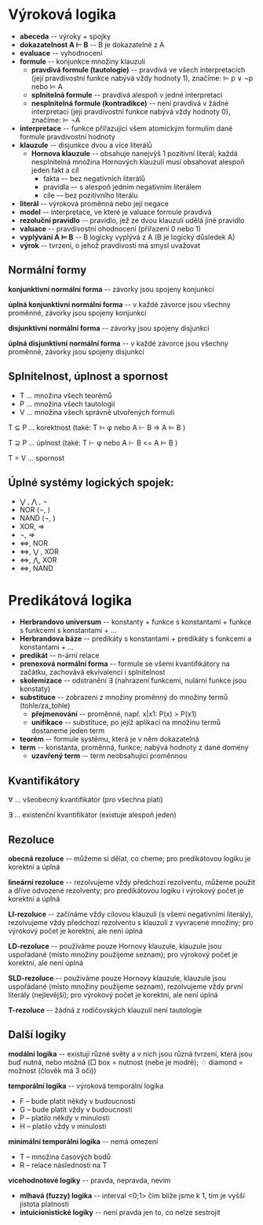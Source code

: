 # Výroková logika
- **abeceda** -- výroky + spojky
- **dokazatelnost A ⊢ B** -- B je dokazatelné z A
- **evaluace** -- vyhodnocení
- **formule** -- konjunkce množiny klauzulí
    - **pravdivá formule (tautologie)** -- pravdivá ve všech interpretacích (její pravdivostní funkce nabývá vždy hodnoty 1), značíme: ⊨ p ∨ ¬p  nebo ⊨ A
    - **splnitelná formule** -- pravdivá alespoň v jedné interpretaci
    - **nesplnitelná formule (kontradikce)** -- není pravdivá v žádné interpretaci (její pravdivostní funkce nabývá vždy hodnoty 0), značíme: ⊨ ¬A
- **interpretace** -- funkce přiřazující všem atomickým formulím dané formule pravdivostní hodnoty
- **klauzule** -- disjunkce dvou a více literálů
    - **Hornova klauzule** -- obsahuje nanejvýš 1 pozitivní literál; každá nesplnitelná množina Hornových klauzulí musí obsahovat alespoň jeden fakt a cíl
        - fakta –- bez negativních literálů
        - pravidla –- s alespoň jedním negativním literálem
        - cíle -– bez pozitivního literálu
- **literál** -- výroková proměnná nebo její negace
- **model** -- interpretace, ve které je valuace formule pravdivá
- **rezoluční pravidlo** -- pravidlo, jež ze dvou klauzulí udělá jiné pravidlo
- **valuace** -- pravdivostní ohodnocení (přiřazení 0 nebo 1)
- **vyplývání A ⊨ B** -- B logicky vyplývá z A (B je logický důsledek A)
- **výrok** -- tvrzení, o jehož pravdivosti má smysl uvažovat

## Normální formy
**konjunktivní normální forma** -- závorky jsou spojeny konjunkcí

**úplná konjunktivní normální forma** -- v každé závorce jsou všechny proměnné, závorky jsou spojeny konjunkcí

**disjunktivní normální forma** -- závorky jsou spojeny disjunkcí

**úplná disjunktivní normální forma** -- v každé závorce jsou všechny proměnné, závorky jsou spojeny disjunkcí

## Splnitelnost, úplnost a spornost

- T ... množina všech teorémů
- P ... množina všech tautologií
- V ... množina všech správně utvořených formulí

T ⊆ P ... korektnost (také: T ⊨ φ nebo A ⊢ B => A ⊨ B )

T ⊇ P ... úplnost (také: T ⊢ φ nebo A ⊢ B <= A ⊨ B )

T = V ... spornost

##  Úplné systémy logických spojek:
- ⋁ , ⋀ , ¬
- NOR (¬, )
- NAND (¬, )
- XOR, ⇒
- ¬, ⇒
- ⇔, NOR
- ⇔, ⋁ , XOR
- ⇔, ⋀, XOR
- ⇔, NAND

# Predikátová logika
- **Herbrandovo universum** -- konstanty + funkce s konstantami + funkce s funkcemi s konstantami + ...
- **Herbrandova báze** -- predikáty s konstantami + predikáty s funkcemi a konstantami + ...
- **predikát** -- n-ární relace
- **prenexová normální forma** -- formule se všemi kvantifikátory na začátku, zachovává ekvivalenci i splnitelnost
- **skolemizace** -- odstranění ∃ (nahrazení funkcemi, nulární funkce jsou konstaty)
- **substituce** -- zobrazení z množiny proměnný do množiny termů (tohle/za_tohle)
    - **přejmenování** -- proměnné, např. x|x1: P(x) > P(x1) 
    - **unifikace** -- substituce, po jejíž aplikaci na množinu termů dostaneme jeden term
- **teorém** -- formule systému, která je v něm dokazatelná
- **term** -- konstanta, proměnná, funkce; nabývá hodnoty z dané domény
    - **uzavřený term** -- term neobsahující proměnnou

## Kvantifikátory

∀ ... všeobecný kvantifikátor (pro všechna platí)

∃ ... existenční kvantifikátor (existuje alespoň jeden)

## Rezoluce

**obecná rezoluce** -- můžeme si dělat, co cheme; pro predikátovou logiku je korektní a úplná

**lineární rezoluce** -- rezolvujeme vždy předchozí rezolventu, můžeme použít a dříve odvozené rezolventy; pro predikátovou logiku i výrokový počet je korektní a úplná

**LI-rezoluce** -- začínáme vždy cílovou klauzulí (s všemi negativními literály), rezolvujeme vždy předchozí rezolventu s klauzulí z vyvracené množiny; pro výrokový počet je korektní, ale není úplná

**LD-rezoluce** -- používáme pouze Hornovy klauzule, klauzule jsou uspořádané (místo množiny použijeme seznam); pro výrokový počet je korektní, ale není úplná

**SLD-rezoluce** -- používáme pouze Hornovy klauzule, klauzule jsou uspořádané (místo množiny použijeme seznam), rezolvujeme vždy první literály (nejlevější); pro výrokový počet je korektní, ale není úplná

**T-rezoluce** -- žádná z rodičovských klauzulí není tautologie

## Další logiky

**modální logika** -- existují různé světy a v nich jsou různá tvrzení, která jsou buď nutná, nebo možná (□ box = nutnost (nebe je modré); ♢ diamond = možnost (člověk má 3 oči))

**temporální logika** -- výroková temporální logika
- F – bude platit někdy v budoucnosti
- G – bude platit vždy v budoucnosti
- P – platilo někdy v minulosti
- H – platilo vždy v minulosti

**minimální temporální logika** -- nemá omezení
- T – množina časových bodů
- R – relace následnosti na T

**vícehodnotové logiky** -- pravda, nepravda, nevím
- **mlhavá (fuzzy) logika** -- interval <0;1> čím blíže jsme k 1, tím je vyšší jistota platnosti
- **intuicionistické logiky** -- není pravda jen to, co nelze sestrojit
